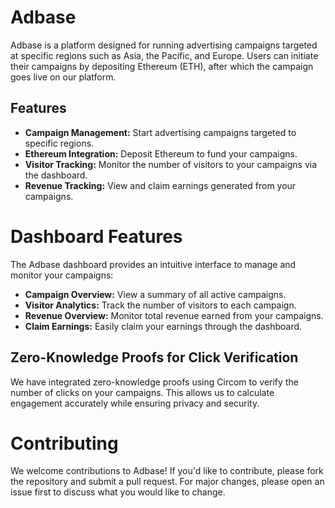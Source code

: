# Adbase

Adbase is a platform designed for running advertising campaigns targeted at specific regions such as Asia, the Pacific, and Europe. Users can initiate their campaigns by depositing Ethereum (ETH), after which the campaign goes live on our platform.

## Features

- **Campaign Management:** Start advertising campaigns targeted to specific regions.
- **Ethereum Integration:** Deposit Ethereum to fund your campaigns.
- **Visitor Tracking:** Monitor the number of visitors to your campaigns via the dashboard.
- **Revenue Tracking:** View and claim earnings generated from your campaigns.

# Dashboard Features

The Adbase dashboard provides an intuitive interface to manage and monitor your campaigns:

- **Campaign Overview:** View a summary of all active campaigns.
- **Visitor Analytics:** Track the number of visitors to each campaign.
- **Revenue Overview:** Monitor total revenue earned from your campaigns.
- **Claim Earnings:** Easily claim your earnings through the dashboard.



## Zero-Knowledge Proofs for Click Verification

We have integrated zero-knowledge proofs using Circom to verify the number of clicks on your campaigns. This allows us to calculate engagement accurately while ensuring privacy and security.

# Contributing

We welcome contributions to Adbase! If you'd like to contribute, please fork the repository and submit a pull request. For major changes, please open an issue first to discuss what you would like to change.

